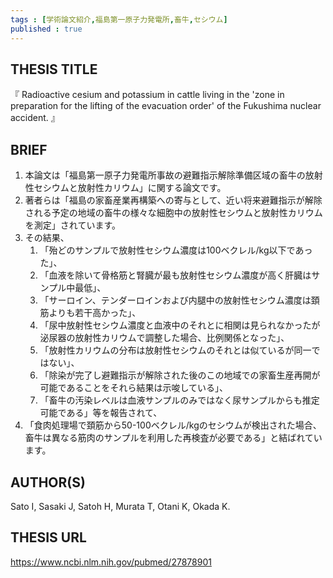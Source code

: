 ```yaml
---
tags : [学術論文紹介,福島第一原子力発電所,畜牛,セシウム] 
published : true
---
```


## THESIS TITLE
『
Radioactive cesium and potassium in cattle living in the 'zone in preparation for the lifting of the evacuation order' of the Fukushima nuclear accident.
』
  
## BRIEF

1. 本論文は「福島第一原子力発電所事故の避難指示解除準備区域の畜牛の放射性セシウムと放射性カリウム」に関する論文です。
1. 著者らは「福島の家畜産業再構築への寄与として、近い将来避難指示が解除される予定の地域の畜牛の様々な細胞中の放射性セシウムと放射性カリウムを測定」されています。
1. その結果、
	1. 「殆どのサンプルで放射性セシウム濃度は100ベクレル/kg以下であった」、
	1. 「血液を除いて骨格筋と腎臓が最も放射性セシウム濃度が高く肝臓はサンプル中最低」、
	1. 「サーロイン、テンダーロインおよび内腿中の放射性セシウム濃度は頚筋よりも若干高かった」、
	1. 「尿中放射性セシウム濃度と血液中のそれとに相関は見られなかったが 泌尿器の放射性カリウムで調整した場合、比例関係となった」、
	1. 「放射性カリウムの分布は放射性セシウムのそれとは似ているが同一ではない」、
	1. 「除染が完了し避難指示が解除された後のこの地域での家畜生産再開が可能であることをそれら結果は示唆している」、
	1. 「畜牛の汚染レベルは血液サンプルのみではなく尿サンプルからも推定可能である」等を報告されて、
1. 「食肉処理場で頚筋から50-100ベクレル/kgのセシウムが検出された場合、畜牛は異なる筋肉のサンプルを利用した再検査が必要である」と結ばれています。





## AUTHOR(S)


Sato I, Sasaki J, Satoh H, Murata T, Otani K, Okada K.


## THESIS URL
[
https://www.ncbi.nlm.nih.gov/pubmed/27878901
](
https://www.ncbi.nlm.nih.gov/pubmed/27878901
)